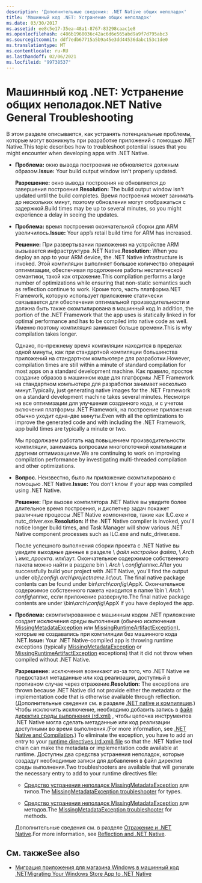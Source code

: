 ```yaml
---
description: 'Дополнительные сведения: .NET Native общих неполадок'
title: 'Машинный код .NET: Устранение общих неполадок'
ms.date: 03/30/2017
ms.assetid: ee8c5e17-35ea-48a1-8767-83298caac1e8
ms.openlocfilehash: c486b1968036c42ac6d6e565abd9a9f7d795abc3
ms.sourcegitcommit: ddf7edb67715a5b9a45e3dd44536dabc153c1de0
ms.translationtype: MT
ms.contentlocale: ru-RU
ms.lasthandoff: 02/06/2021
ms.locfileid: "99738537"
---
```

# <a name="net-native-general-troubleshooting"></a><span data-ttu-id="44474-103">Машинный код .NET: Устранение общих неполадок</span><span class="sxs-lookup"><span data-stu-id="44474-103">.NET Native General Troubleshooting</span></span>

<span data-ttu-id="44474-104">В этом разделе описывается, как устранять потенциальные проблемы, которые могут возникнуть при разработке приложений с помощью .NET Native.</span><span class="sxs-lookup"><span data-stu-id="44474-104">This topic describes how to troubleshoot potential issues that you might encounter when developing apps with .NET Native.</span></span>

- <span data-ttu-id="44474-105">**Проблема:** окно вывода построения не обновляется должным образом.</span><span class="sxs-lookup"><span data-stu-id="44474-105">**Issue:** Your build output window isn't properly updated.</span></span>

  <span data-ttu-id="44474-106">**Разрешение:** окно вывода построения не обновляется до завершения построения.</span><span class="sxs-lookup"><span data-stu-id="44474-106">**Resolution:** The build output window isn't updated until the build completes.</span></span> <span data-ttu-id="44474-107">Время построения может занимать до нескольких минут, поэтому обновления могут отображаться с задержкой.</span><span class="sxs-lookup"><span data-stu-id="44474-107">Build times may be up to several minutes, so you might experience a delay in seeing the updates.</span></span>

- <span data-ttu-id="44474-108">**Проблема:** время построения окончательной сборки для ARM увеличилось.</span><span class="sxs-lookup"><span data-stu-id="44474-108">**Issue:** Your app’s retail build time for ARM has increased.</span></span>

  <span data-ttu-id="44474-109">**Решение:** При развертывании приложения на устройстве ARM вызывается инфраструктура .NET Native.</span><span class="sxs-lookup"><span data-stu-id="44474-109">**Resolution:** When you deploy an app to your ARM device, the .NET Native infrastructure is invoked.</span></span> <span data-ttu-id="44474-110">Этой компиляции выполняет большое количество операций оптимизации, обеспечивая продолжение работы нестатической семантики, такой как отражение.</span><span class="sxs-lookup"><span data-stu-id="44474-110">This compilation performs a large number of optimizations while ensuring that non-static semantics such as reflection continue to work.</span></span> <span data-ttu-id="44474-111">Кроме того, часть платформа.NET Framework, которую использует приложение статически связывается для обеспечения оптимальной производительности и должна быть также скомпилирована в машинный код.</span><span class="sxs-lookup"><span data-stu-id="44474-111">In addition, the portion of the .NET Framework that the app uses is statically linked in for optimal performance and has to be compiled into native code as well.</span></span> <span data-ttu-id="44474-112">Именно поэтому компиляция занимает больше времени.</span><span class="sxs-lookup"><span data-stu-id="44474-112">This is why compilation takes longer.</span></span>

  <span data-ttu-id="44474-113">Однако, по-прежнему время компиляции находится в пределах одной минуты, как при стандартной компиляции большинства приложений на стандартном компьютере для разработки.</span><span class="sxs-lookup"><span data-stu-id="44474-113">However, compilation times are still within a minute of standard compilation for most apps on a standard development machine.</span></span>  <span data-ttu-id="44474-114">Как правило, простое создание образов в машинном коде для платформы .NET Framework на стандартном компьютере для разработки занимает несколько минут.</span><span class="sxs-lookup"><span data-stu-id="44474-114">Typically, just generating native images for the .NET Framework on a standard development machine takes several minutes.</span></span>  <span data-ttu-id="44474-115">Несмотря на все оптимизации для улучшения созданного кода, и с учетом включения платформы .NET Framework, на построение приложения обычно уходит одна-две минуты.</span><span class="sxs-lookup"><span data-stu-id="44474-115">Even with all the optimizations to improve the generated code and with including the .NET Framework, app build times are typically a minute or two.</span></span>

  <span data-ttu-id="44474-116">Мы продолжаем работать над повышением производительности компиляции, занимаясь вопросами многопоточной компиляции и другими оптимизациями.</span><span class="sxs-lookup"><span data-stu-id="44474-116">We are continuing to work on improving compilation performance by investigating multi-threaded compilation and other optimizations.</span></span>

- <span data-ttu-id="44474-117">**Вопрос.** Неизвестно, было ли приложение скомпилировано с помощью .NET Native.</span><span class="sxs-lookup"><span data-stu-id="44474-117">**Issue:** You don’t know if your app was compiled using .NET Native.</span></span>

  <span data-ttu-id="44474-118">**Решение:** При вызове компилятора .NET Native вы увидите более длительное время построения, и диспетчер задач покажет различные процессы .NET Native компонентов, такие как ILC.exe и nutc_driver.exe.</span><span class="sxs-lookup"><span data-stu-id="44474-118">**Resolution:** If the .NET Native compiler is invoked, you'll notice longer build times, and Task Manager will show various .NET Native component processes such as ILC.exe and nutc_driver.exe.</span></span>

  <span data-ttu-id="44474-119">После успешного выполнения сборки проекта с .NET Native вы увидите выходные данные в разделе \\ *файл настройки файла*, \  *Arch* \\ *имя_проекта*. илк\аут.  Окончательное содержимое собственного пакета можно найти в разделе bin \\ *Arch* \\ *config*\аппкс.</span><span class="sxs-lookup"><span data-stu-id="44474-119">After you successfully build your project with .NET Native, you'll find the output under obj\\*config*\ *arch*\\*projectname*.ilc\out.  The final native package contents can be found under bin\\*arch*\\*config*\AppX.</span></span> <span data-ttu-id="44474-120">Окончательное содержимое собственного пакета находится в папке \bin \\ *Arch* \\ *config*\аппкс, если приложение развернуто.</span><span class="sxs-lookup"><span data-stu-id="44474-120">The final native package contents are under \bin\\*arch*\\*config*\AppX if you have deployed the app.</span></span>

- <span data-ttu-id="44474-121">**Проблема:** скомпилированное с машинным кодом .NET приложение создает исключения среды выполнения (обычно исключения [MissingMetadataException](missingmetadataexception-class-net-native.md) или [MissingRuntimeArtifactException](missingruntimeartifactexception-class-net-native.md)), которые не создавались при компиляции без машинного кода .NET.</span><span class="sxs-lookup"><span data-stu-id="44474-121">**Issue:** Your .NET Native-compiled app is throwing runtime exceptions (typically [MissingMetadataException](missingmetadataexception-class-net-native.md) or [MissingRuntimeArtifactException](missingruntimeartifactexception-class-net-native.md) exceptions) that it did not throw when compiled without .NET Native.</span></span>

  <span data-ttu-id="44474-122">**Разрешение:** исключения возникают из-за того, что .NET Native не предоставил метаданные или код реализации, доступный в противном случае через отражение.</span><span class="sxs-lookup"><span data-stu-id="44474-122">**Resolution:** The exceptions are thrown because .NET Native did not provide either the metadata or the implementation code that is otherwise available through reflection.</span></span> <span data-ttu-id="44474-123">(Дополнительные сведения см. в разделе [.NET native и компиляция](net-native-and-compilation.md).) Чтобы исключить исключение, необходимо добавить запись в [файл директив среды выполнения (rd.xml)](runtime-directives-rd-xml-configuration-file-reference.md) , чтобы цепочка инструментов .NET Native могла сделать метаданные или код реализации доступными во время выполнения.</span><span class="sxs-lookup"><span data-stu-id="44474-123">(For more information, see [.NET Native and Compilation](net-native-and-compilation.md).) To eliminate the exception, you have to add an entry to your [runtime directives (rd.xml) file](runtime-directives-rd-xml-configuration-file-reference.md) so that the .NET Native tool chain can make the metadata or implementation code available at runtime.</span></span> <span data-ttu-id="44474-124">Доступны два средства устранения неполадок, которые создадут необходимые записи для добавления в файл директив среды выполнения.</span><span class="sxs-lookup"><span data-stu-id="44474-124">Two troubleshooters are available that will generate the necessary entry to add to your runtime directives file:</span></span>

  - <span data-ttu-id="44474-125">[Средство устранения неполадок MissingMetadataException](https://dotnet.github.io/native/troubleshooter/type.html) для типов.</span><span class="sxs-lookup"><span data-stu-id="44474-125">The [MissingMetadataException troubleshooter](https://dotnet.github.io/native/troubleshooter/type.html) for types.</span></span>

  - <span data-ttu-id="44474-126">[Средство устранения неполадок MissingMetadataException](https://dotnet.github.io/native/troubleshooter/method.html) для методов.</span><span class="sxs-lookup"><span data-stu-id="44474-126">The [MissingMetadataException troubleshooter](https://dotnet.github.io/native/troubleshooter/method.html) for methods.</span></span>

  <span data-ttu-id="44474-127">Дополнительные сведения см. в разделе [Отражение и .NET Native](reflection-and-net-native.md).</span><span class="sxs-lookup"><span data-stu-id="44474-127">For more information, see [Reflection and .NET Native](reflection-and-net-native.md).</span></span>

## <a name="see-also"></a><span data-ttu-id="44474-128">См. также</span><span class="sxs-lookup"><span data-stu-id="44474-128">See also</span></span>

- [<span data-ttu-id="44474-129">Миграция приложения для магазина Windows в машинный код .NET</span><span class="sxs-lookup"><span data-stu-id="44474-129">Migrating Your Windows Store App to .NET Native</span></span>](migrating-your-windows-store-app-to-net-native.md)
